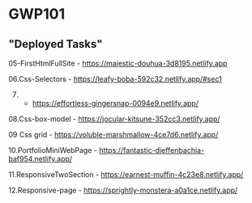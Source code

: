 # GWP101

## "Deployed Tasks"

05-FirstHtmlFullSite - https://majestic-douhua-3d8195.netlify.app

06.Css-Selectors - https://leafy-boba-592c32.netlify.app/#sec1

07. - https://effortless-gingersnap-0094e9.netlify.app/

08.Css-box-model - https://jocular-kitsune-352cc3.netlify.app/

09 Css grid - https://voluble-marshmallow-4ce7d6.netlify.app/

10.PortfolioMiniWebPage - https://fantastic-dieffenbachia-baf954.netlify.app/

11.ResponsiveTwoSection - https://earnest-muffin-4c23e8.netlify.app/

12.Responsive-page - https://sprightly-monstera-a0a1ce.netlify.app/
